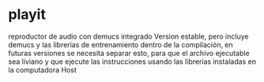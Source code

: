 # playit
reproductor de audio con demucs integrado
Version estable, pero incluye demucs y las librerías de entrenamiento dentro de la compilación, en futuras versiones se necesita separar esto, para que el archivo ejecutable sea liviano y que ejecute las instrucciones usando las librerías instaladas en la computadora Host

